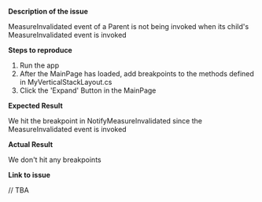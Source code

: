 **Description of the issue**

MeasureInvalidated event of a Parent is not being invoked when its child's MeasureInvalidated event is invoked

**Steps to reproduce**

1. Run the app
2. After the MainPage has loaded, add breakpoints to the methods defined in MyVerticalStackLayout.cs
3. Click the 'Expand' Button in the MainPage

**Expected Result**

We hit the breakpoint in NotifyMeasureInvalidated since the MeasureInvalidated event is invoked

**Actual Result**

We don't hit any breakpoints 

**Link to issue**

// TBA